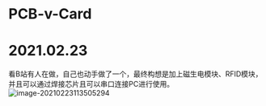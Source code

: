 # PCB-v-Card
# 2021.02.23

​		看B站有人在做，自己也动手做了一个，最终构想是加上磁生电模块、RFID模块，并且可以通过焊接芯片且可以串口连接PC进行使用。![image-20210223113505294](https://gitee.com/yuyang201907/Imags/raw/master/img/image-20210223113505294.png)
